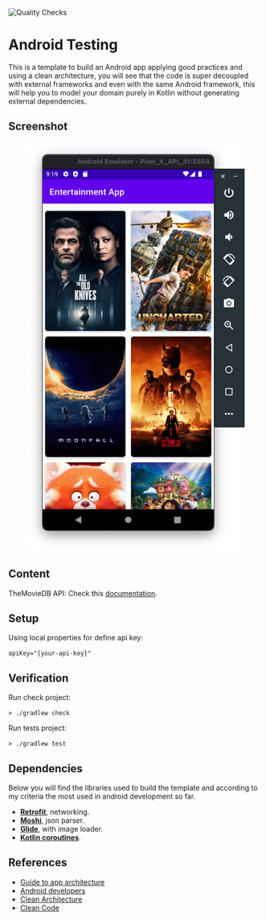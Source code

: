 ![Quality Checks](https://github.com/santimattius/android-testing//actions/workflows/main.yml/badge.svg)

# Android Testing

This is a template to build an Android app applying good practices and using a clean architecture,
you will see that the code is super decoupled with external frameworks and even with the same
Android framework, this will help you to model your domain purely in Kotlin without generating
external dependencies.

## Screenshot

<p align="center">

  <img wight="280" src="https://github.com/santimattius/android-testing/blob/master/screenshoot/entertainment_app.png?raw=true" alt="App Capture"/>

</p>

## Content

TheMovieDB API: Check this [documentation](https://www.themoviedb.org/documentation/api).

## Setup

Using local properties for define api key:

```properties
apiKey="{your-api-key}"
```

## Verification

Run check project:

```shell
> ./gradlew check
```

Run tests project:

```shell
> ./gradlew test
```

## Dependencies

Below you will find the libraries used to build the template and according to my criteria the most
used in android development so far.

- **[Retrofit](https://square.github.io/retrofit/)**, networking.
- **[Moshi](https://github.com/square/moshi)**, json parser.
- **[Glide](https://github.com/bumptech/glide)**, with image loader.
- **[Kotlin coroutines](https://kotlinlang.org/docs/reference/coroutines-overview.html)**.

## References

- [Guide to app architecture](https://developer.android.com/jetpack/guide)
- [Android developers](https://developer.android.com/)
- [Clean Architecture](https://blog.cleancoder.com/uncle-bob/2012/08/13/the-clean-architecture.html)
- [Clean Code](https://blog.cleancoder.com/)

